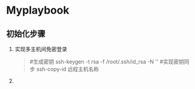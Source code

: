 # Myplaybook
## 初始化步骤
1. 实现多主机间免密登录
   > #生成密钥
   > ssh-keygen -t rsa -f /root/.ssh/id_rsa -N ''
   > #实现密钥同步
   > ssh-copy-id 远程主机名称

2. 